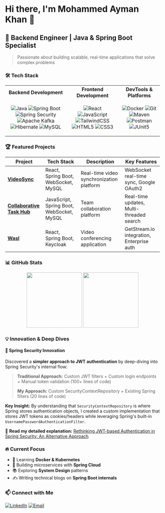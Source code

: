 # Hi there, I'm Mohammed Ayman Khan 👋

## 🚀 Backend Engineer | Java & Spring Boot Specialist

> Passionate about building scalable, real-time applications that solve complex problems

### 🛠️ Tech Stack

<table>
<tr>
<td align="center"><strong>Backend Development</strong></td>
<td align="center"><strong>Frontend Development</strong></td>
<td align="center"><strong>DevTools & Platforms</strong></td>
</tr>
<tr>
<td align="center">

![Java](https://img.shields.io/badge/Java-ED8B00?style=for-the-badge&logo=java&logoColor=white)
![Spring Boot](https://img.shields.io/badge/Spring_Boot-6DB33F?style=for-the-badge&logo=spring-boot&logoColor=white)
![Spring Security](https://img.shields.io/badge/Spring_Security-6DB33F?style=for-the-badge&logo=spring&logoColor=white)
![Apache Kafka](https://img.shields.io/badge/Apache_Kafka-231F20?style=for-the-badge&logo=apache-kafka&logoColor=white)
![Hibernate](https://img.shields.io/badge/Hibernate-59666C?style=for-the-badge&logo=hibernate&logoColor=white)
![MySQL](https://img.shields.io/badge/MySQL-005C84?style=for-the-badge&logo=mysql&logoColor=white)

</td>
<td align="center">

![React](https://img.shields.io/badge/React-20232A?style=for-the-badge&logo=react&logoColor=61DAFB)
![JavaScript](https://img.shields.io/badge/JavaScript-323330?style=for-the-badge&logo=javascript&logoColor=F7DF1E)
![TailwindCSS](https://img.shields.io/badge/Tailwind_CSS-38B2AC?style=for-the-badge&logo=tailwind-css&logoColor=white)
![HTML5](https://img.shields.io/badge/HTML5-E34F26?style=for-the-badge&logo=html5&logoColor=white)
![CSS3](https://img.shields.io/badge/CSS3-1572B6?style=for-the-badge&logo=css3&logoColor=white)

</td>
<td align="center">

![Docker](https://img.shields.io/badge/Docker-2CA5E0?style=for-the-badge&logo=docker&logoColor=white)
![Git](https://img.shields.io/badge/Git-F05032?style=for-the-badge&logo=git&logoColor=white)
![Maven](https://img.shields.io/badge/Apache%20Maven-C71A36?style=for-the-badge&logo=Apache%20Maven&logoColor=white)
![Postman](https://img.shields.io/badge/Postman-FF6C37?style=for-the-badge&logo=postman&logoColor=white)
![JUnit5](https://img.shields.io/badge/JUnit5-25A162?style=for-the-badge&logo=junit5&logoColor=white)

</td>
</tr>
</table>

### 🏆 Featured Projects

| Project | Tech Stack | Description | Key Features |
|---------|------------|-------------|--------------|
| **[VideoSync](https://github.com/MohammedAymanKhan/VideoSync)** | React, Spring Boot, WebSocket, MySQL | Real-time video synchronization platform | WebSocket real-time sync, Google OAuth2 |
| **[Collaborative Task Hub](https://github.com/MohammedAymanKhan/Collaborative-Task-Hub-Web-App)** | JavaScript, Spring Boot, WebSocket, MySQL | Team collaboration platform | Real-time updates, Multi-threaded search |
| **[Wasl](https://github.com/MohammedAymanKhan/Wasl)** | React, Spring Boot, Keycloak | Video conferencing application | GetStream.io integration, Enterprise auth |

### 📊 GitHub Stats

<div align="center">
  <img height="180em" src="https://github-readme-stats.vercel.app/api?username=MohammedAymanKhan&show_icons=true&theme=dark&include_all_commits=true&count_private=true"/>
  <img height="180em" src="https://github-readme-stats.vercel.app/api/top-langs/?username=MohammedAymanKhan&layout=compact&theme=dark"/>
</div>

### 💡 Innovation & Deep Dives

#### 🔐 Spring Security Innovation
Discovered a **simpler approach to JWT authentication** by deep-diving into Spring Security's internal flow:

> **Traditional Approach:** Custom JWT filters + Custom login endpoints + Manual token validation (100+ lines of code)
> 
> **My Approach:** Custom SecurityContextRepository + Existing Spring filters (20 lines of code)

**Key Insight:** By understanding that `SecurityContextRepository` is where Spring stores authentication objects, I created a custom implementation that stores JWT tokens as cookies/headers while leveraging Spring's built-in `UsernamePasswordAuthenticationFilter`.

📖 **Read my detailed explanation:** [Rethinking JWT-based Authentication in Spring Security: An Alternative Approach](https://medium.com/@mohammedaymankhan24/rethinking-jwt-authentication-process-in-spring-security-a-simpler-better-approach-6868403451cb)

### 🔥 Current Focus
- 🌱 Learning **Docker & Kubernetes**
- 🚀 Building microservices with **Spring Cloud**
- 📚 Exploring **System Design** patterns
- ✍️ Writing technical blogs on **Spring Boot internals**

### 📫 Connect with Me
[![LinkedIn](https://img.shields.io/badge/LinkedIn-0077B5?style=for-the-badge&logo=linkedin&logoColor=white)](https://www.linkedin.com/in/mohammedaymankhan/)
[![Email](https://img.shields.io/badge/Email-D14836?style=for-the-badge&logo=gmail&logoColor=white)](mailto:mohammedaymankhan24@gmail.com)
